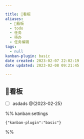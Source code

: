 ```yaml
---

title: 🔲看板
aliases:
  - 🔲看板
  - todo
  - 任务
  - 待办
  - 任务编辑
tags:
  - null
kanban-plugin: basic
date created: 2023-02-07 22:02:19
date updated: 2023-02-08 09:21:45

---
```


## 🔲看板

- [ ] asdads @{2023-02-25}




%% kanban:settings
```
{"kanban-plugin":"basic"}
```
%%